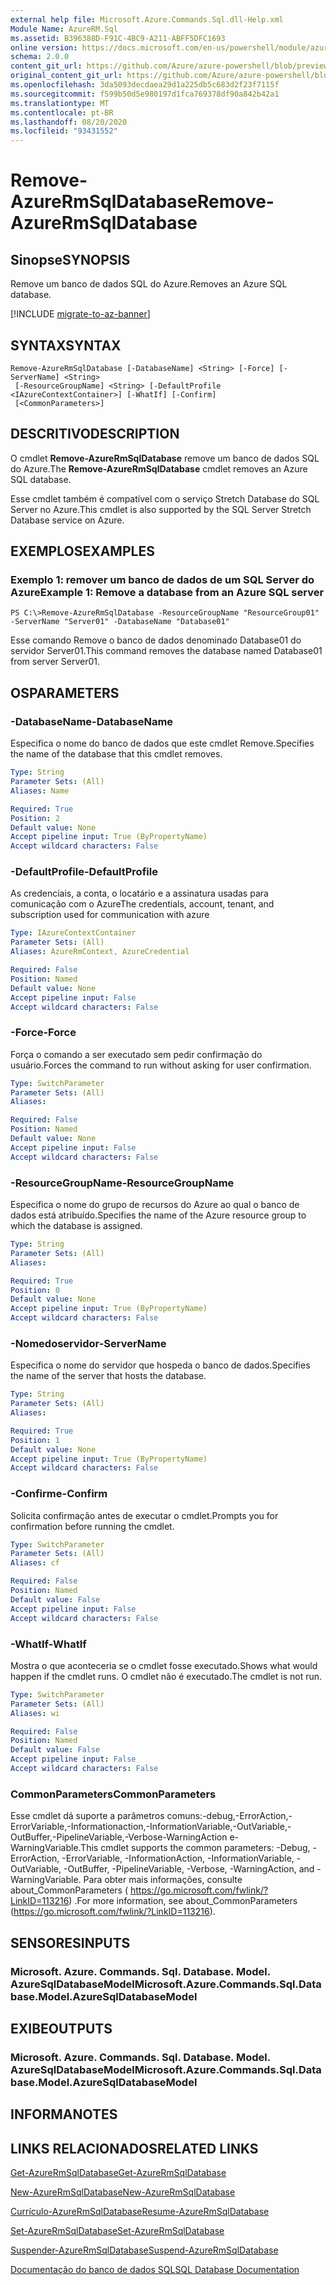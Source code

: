 ```yaml
---
external help file: Microsoft.Azure.Commands.Sql.dll-Help.xml
Module Name: AzureRM.Sql
ms.assetid: B396388D-F91C-4BC9-A211-ABFF5DFC1693
online version: https://docs.microsoft.com/en-us/powershell/module/azurerm.sql/remove-azurermsqldatabase
schema: 2.0.0
content_git_url: https://github.com/Azure/azure-powershell/blob/preview/src/ResourceManager/Sql/Commands.Sql/help/Remove-AzureRmSqlDatabase.md
original_content_git_url: https://github.com/Azure/azure-powershell/blob/preview/src/ResourceManager/Sql/Commands.Sql/help/Remove-AzureRmSqlDatabase.md
ms.openlocfilehash: 3da5093decdaea29d1a225db5c683d2f23f7115f
ms.sourcegitcommit: f599b50d5e980197d1fca769378df90a842b42a1
ms.translationtype: MT
ms.contentlocale: pt-BR
ms.lasthandoff: 08/20/2020
ms.locfileid: "93431552"
---
```

# <span data-ttu-id="f2373-101">Remove-AzureRmSqlDatabase</span><span class="sxs-lookup"><span data-stu-id="f2373-101">Remove-AzureRmSqlDatabase</span></span>

## <span data-ttu-id="f2373-102">Sinopse</span><span class="sxs-lookup"><span data-stu-id="f2373-102">SYNOPSIS</span></span>
<span data-ttu-id="f2373-103">Remove um banco de dados SQL do Azure.</span><span class="sxs-lookup"><span data-stu-id="f2373-103">Removes an Azure SQL database.</span></span>

[!INCLUDE [migrate-to-az-banner](../../includes/migrate-to-az-banner.md)]

## <span data-ttu-id="f2373-104">SYNTAX</span><span class="sxs-lookup"><span data-stu-id="f2373-104">SYNTAX</span></span>

```
Remove-AzureRmSqlDatabase [-DatabaseName] <String> [-Force] [-ServerName] <String>
 [-ResourceGroupName] <String> [-DefaultProfile <IAzureContextContainer>] [-WhatIf] [-Confirm]
 [<CommonParameters>]
```

## <span data-ttu-id="f2373-105">DESCRITIVO</span><span class="sxs-lookup"><span data-stu-id="f2373-105">DESCRIPTION</span></span>
<span data-ttu-id="f2373-106">O cmdlet **Remove-AzureRmSqlDatabase** remove um banco de dados SQL do Azure.</span><span class="sxs-lookup"><span data-stu-id="f2373-106">The **Remove-AzureRmSqlDatabase** cmdlet removes an Azure SQL database.</span></span>

<span data-ttu-id="f2373-107">Esse cmdlet também é compatível com o serviço Stretch Database do SQL Server no Azure.</span><span class="sxs-lookup"><span data-stu-id="f2373-107">This cmdlet is also supported by the SQL Server Stretch Database service on Azure.</span></span>

## <span data-ttu-id="f2373-108">EXEMPLOS</span><span class="sxs-lookup"><span data-stu-id="f2373-108">EXAMPLES</span></span>

### <span data-ttu-id="f2373-109">Exemplo 1: remover um banco de dados de um SQL Server do Azure</span><span class="sxs-lookup"><span data-stu-id="f2373-109">Example 1: Remove a database from an Azure SQL server</span></span>
```
PS C:\>Remove-AzureRmSqlDatabase -ResourceGroupName "ResourceGroup01" -ServerName "Server01" -DatabaseName "Database01"
```

<span data-ttu-id="f2373-110">Esse comando Remove o banco de dados denominado Database01 do servidor Server01.</span><span class="sxs-lookup"><span data-stu-id="f2373-110">This command removes the database named Database01 from server Server01.</span></span>

## <span data-ttu-id="f2373-111">OS</span><span class="sxs-lookup"><span data-stu-id="f2373-111">PARAMETERS</span></span>

### <span data-ttu-id="f2373-112">-DatabaseName</span><span class="sxs-lookup"><span data-stu-id="f2373-112">-DatabaseName</span></span>
<span data-ttu-id="f2373-113">Especifica o nome do banco de dados que este cmdlet Remove.</span><span class="sxs-lookup"><span data-stu-id="f2373-113">Specifies the name of the database that this cmdlet removes.</span></span>

```yaml
Type: String
Parameter Sets: (All)
Aliases: Name

Required: True
Position: 2
Default value: None
Accept pipeline input: True (ByPropertyName)
Accept wildcard characters: False
```

### <span data-ttu-id="f2373-114">-DefaultProfile</span><span class="sxs-lookup"><span data-stu-id="f2373-114">-DefaultProfile</span></span>
<span data-ttu-id="f2373-115">As credenciais, a conta, o locatário e a assinatura usadas para comunicação com o Azure</span><span class="sxs-lookup"><span data-stu-id="f2373-115">The credentials, account, tenant, and subscription used for communication with azure</span></span>

```yaml
Type: IAzureContextContainer
Parameter Sets: (All)
Aliases: AzureRmContext, AzureCredential

Required: False
Position: Named
Default value: None
Accept pipeline input: False
Accept wildcard characters: False
```

### <span data-ttu-id="f2373-116">-Force</span><span class="sxs-lookup"><span data-stu-id="f2373-116">-Force</span></span>
<span data-ttu-id="f2373-117">Força o comando a ser executado sem pedir confirmação do usuário.</span><span class="sxs-lookup"><span data-stu-id="f2373-117">Forces the command to run without asking for user confirmation.</span></span>

```yaml
Type: SwitchParameter
Parameter Sets: (All)
Aliases:

Required: False
Position: Named
Default value: None
Accept pipeline input: False
Accept wildcard characters: False
```

### <span data-ttu-id="f2373-118">-ResourceGroupName</span><span class="sxs-lookup"><span data-stu-id="f2373-118">-ResourceGroupName</span></span>
<span data-ttu-id="f2373-119">Especifica o nome do grupo de recursos do Azure ao qual o banco de dados está atribuído.</span><span class="sxs-lookup"><span data-stu-id="f2373-119">Specifies the name of the Azure resource group to which the database is assigned.</span></span>

```yaml
Type: String
Parameter Sets: (All)
Aliases:

Required: True
Position: 0
Default value: None
Accept pipeline input: True (ByPropertyName)
Accept wildcard characters: False
```

### <span data-ttu-id="f2373-120">-Nomedoservidor</span><span class="sxs-lookup"><span data-stu-id="f2373-120">-ServerName</span></span>
<span data-ttu-id="f2373-121">Especifica o nome do servidor que hospeda o banco de dados.</span><span class="sxs-lookup"><span data-stu-id="f2373-121">Specifies the name of the server that hosts the database.</span></span>

```yaml
Type: String
Parameter Sets: (All)
Aliases:

Required: True
Position: 1
Default value: None
Accept pipeline input: True (ByPropertyName)
Accept wildcard characters: False
```

### <span data-ttu-id="f2373-122">-Confirme</span><span class="sxs-lookup"><span data-stu-id="f2373-122">-Confirm</span></span>
<span data-ttu-id="f2373-123">Solicita confirmação antes de executar o cmdlet.</span><span class="sxs-lookup"><span data-stu-id="f2373-123">Prompts you for confirmation before running the cmdlet.</span></span>

```yaml
Type: SwitchParameter
Parameter Sets: (All)
Aliases: cf

Required: False
Position: Named
Default value: False
Accept pipeline input: False
Accept wildcard characters: False
```

### <span data-ttu-id="f2373-124">-WhatIf</span><span class="sxs-lookup"><span data-stu-id="f2373-124">-WhatIf</span></span>
<span data-ttu-id="f2373-125">Mostra o que aconteceria se o cmdlet fosse executado.</span><span class="sxs-lookup"><span data-stu-id="f2373-125">Shows what would happen if the cmdlet runs.</span></span>
<span data-ttu-id="f2373-126">O cmdlet não é executado.</span><span class="sxs-lookup"><span data-stu-id="f2373-126">The cmdlet is not run.</span></span>

```yaml
Type: SwitchParameter
Parameter Sets: (All)
Aliases: wi

Required: False
Position: Named
Default value: False
Accept pipeline input: False
Accept wildcard characters: False
```

### <span data-ttu-id="f2373-127">CommonParameters</span><span class="sxs-lookup"><span data-stu-id="f2373-127">CommonParameters</span></span>
<span data-ttu-id="f2373-128">Esse cmdlet dá suporte a parâmetros comuns:-debug,-ErrorAction,-ErrorVariable,-Informationaction,-InformationVariable,-OutVariable,-OutBuffer,-PipelineVariable,-Verbose-WarningAction e-WarningVariable.</span><span class="sxs-lookup"><span data-stu-id="f2373-128">This cmdlet supports the common parameters: -Debug, -ErrorAction, -ErrorVariable, -InformationAction, -InformationVariable, -OutVariable, -OutBuffer, -PipelineVariable, -Verbose, -WarningAction, and -WarningVariable.</span></span> <span data-ttu-id="f2373-129">Para obter mais informações, consulte about_CommonParameters ( https://go.microsoft.com/fwlink/?LinkID=113216) .</span><span class="sxs-lookup"><span data-stu-id="f2373-129">For more information, see about_CommonParameters (https://go.microsoft.com/fwlink/?LinkID=113216).</span></span>

## <span data-ttu-id="f2373-130">SENSORES</span><span class="sxs-lookup"><span data-stu-id="f2373-130">INPUTS</span></span>

### <span data-ttu-id="f2373-131">Microsoft. Azure. Commands. Sql. Database. Model. AzureSqlDatabaseModel</span><span class="sxs-lookup"><span data-stu-id="f2373-131">Microsoft.Azure.Commands.Sql.Database.Model.AzureSqlDatabaseModel</span></span>

## <span data-ttu-id="f2373-132">EXIBE</span><span class="sxs-lookup"><span data-stu-id="f2373-132">OUTPUTS</span></span>

### <span data-ttu-id="f2373-133">Microsoft. Azure. Commands. Sql. Database. Model. AzureSqlDatabaseModel</span><span class="sxs-lookup"><span data-stu-id="f2373-133">Microsoft.Azure.Commands.Sql.Database.Model.AzureSqlDatabaseModel</span></span>

## <span data-ttu-id="f2373-134">INFORMA</span><span class="sxs-lookup"><span data-stu-id="f2373-134">NOTES</span></span>

## <span data-ttu-id="f2373-135">LINKS RELACIONADOS</span><span class="sxs-lookup"><span data-stu-id="f2373-135">RELATED LINKS</span></span>

[<span data-ttu-id="f2373-136">Get-AzureRmSqlDatabase</span><span class="sxs-lookup"><span data-stu-id="f2373-136">Get-AzureRmSqlDatabase</span></span>](./Get-AzureRmSqlDatabase.md)

[<span data-ttu-id="f2373-137">New-AzureRmSqlDatabase</span><span class="sxs-lookup"><span data-stu-id="f2373-137">New-AzureRmSqlDatabase</span></span>](./New-AzureRmSqlDatabase.md)

[<span data-ttu-id="f2373-138">Currículo-AzureRmSqlDatabase</span><span class="sxs-lookup"><span data-stu-id="f2373-138">Resume-AzureRmSqlDatabase</span></span>](./Resume-AzureRmSqlDatabase.md)

[<span data-ttu-id="f2373-139">Set-AzureRmSqlDatabase</span><span class="sxs-lookup"><span data-stu-id="f2373-139">Set-AzureRmSqlDatabase</span></span>](./Set-AzureRmSqlDatabase.md)

[<span data-ttu-id="f2373-140">Suspender-AzureRmSqlDatabase</span><span class="sxs-lookup"><span data-stu-id="f2373-140">Suspend-AzureRmSqlDatabase</span></span>](./Suspend-AzureRmSqlDatabase.md)

[<span data-ttu-id="f2373-141">Documentação do banco de dados SQL</span><span class="sxs-lookup"><span data-stu-id="f2373-141">SQL Database Documentation</span></span>](https://docs.microsoft.com/azure/sql-database/)


